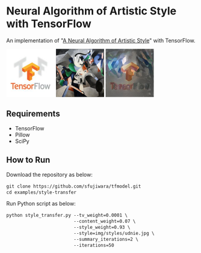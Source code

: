 # Neural Algorithm of Artistic Style with TensorFlow

An implementation of "[A Neural Algorithm of Artistic Style](https://arxiv.org/abs/1508.06576)" with TensorFlow.

<img src="img/contents/tensorflow_logo.jpg" width=128px>
<img src="img/styles/udnie.jpg" width=128px>
<img src="img/results/tensorflow-logo_x_udnie_2000.jpg" width=128px>

## Requirements

* TensorFlow
* Pillow
* SciPy

## How to Run

Download the repository as below:

```
git clone https://github.com/sfujiwara/tfmodel.git
cd examples/style-transfer
```

Run Python script as below:

```
python style_transfer.py --tv_weight=0.0001 \
                         --content_weight=0.07 \
                         --style_weight=0.93 \
                         --style=img/styles/udnie.jpg \
                         --summary_iterations=2 \
                         --iterations=50
```
